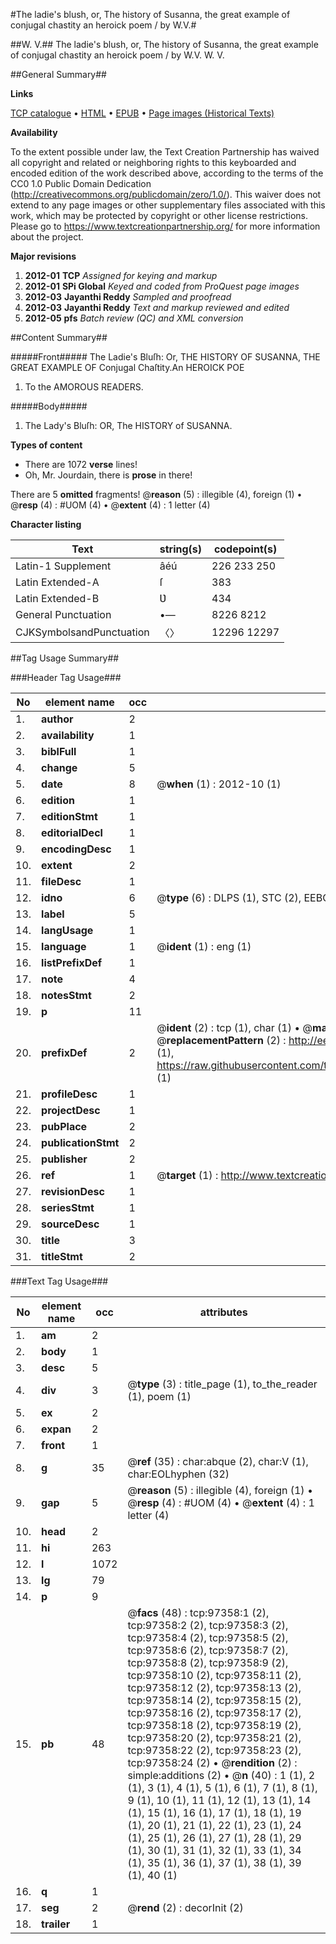 #The ladie's blush, or, The history of Susanna, the great example of conjugal chastity an heroick poem / by W.V.#

##W. V.##
The ladie's blush, or, The history of Susanna, the great example of conjugal chastity an heroick poem / by W.V.
W. V.

##General Summary##

**Links**

[TCP catalogue](http://www.ota.ox.ac.uk/tcp/)  • 
[HTML](http://tei.it.ox.ac.uk/tcp/Texts-HTML/free/A64/A64766.html)  • 
[EPUB](http://tei.it.ox.ac.uk/tcp/Texts-EPUB/free/A64/A64766.epub) • 
[Page images (Historical Texts)](https://historicaltexts.jisc.ac.uk/eebo-13090377e)

**Availability**

To the extent possible under law, the Text Creation Partnership has waived all copyright and related or neighboring rights to this keyboarded and encoded edition of the work described above, according to the terms of the CC0 1.0 Public Domain Dedication (http://creativecommons.org/publicdomain/zero/1.0/). This waiver does not extend to any page images or other supplementary files associated with this work, which may be protected by copyright or other license restrictions. Please go to https://www.textcreationpartnership.org/ for more information about the project.

**Major revisions**

1. __2012-01__ __TCP__ *Assigned for keying and markup*
1. __2012-01__ __SPi Global__ *Keyed and coded from ProQuest page images*
1. __2012-03__ __Jayanthi Reddy__ *Sampled and proofread*
1. __2012-03__ __Jayanthi Reddy__ *Text and markup reviewed and edited*
1. __2012-05__ __pfs__ *Batch review (QC) and XML conversion*

##Content Summary##

#####Front#####
The Ladie's Bluſh: Or, THE HISTORY OF SUSANNA, THE GREAT EXAMPLE OF Conjugal Chaſtity.An HEROICK POE
1. To the AMOROUS READERS.

#####Body#####

1. The Lady's Bluſh: OR, The HISTORY of SUSANNA.

**Types of content**

  * There are 1072 **verse** lines!
  * Oh, Mr. Jourdain, there is **prose** in there!

There are 5 **omitted** fragments! 
 @__reason__ (5) : illegible (4), foreign (1)  •  @__resp__ (4) : #UOM (4)  •  @__extent__ (4) : 1 letter (4)

**Character listing**


|Text|string(s)|codepoint(s)|
|---|---|---|
|Latin-1 Supplement|âéú|226 233 250|
|Latin Extended-A|ſ|383|
|Latin Extended-B|Ʋ|434|
|General Punctuation|•—|8226 8212|
|CJKSymbolsandPunctuation|〈〉|12296 12297|

##Tag Usage Summary##

###Header Tag Usage###

|No|element name|occ|attributes|
|---|---|---|---|
|1.|__author__|2||
|2.|__availability__|1||
|3.|__biblFull__|1||
|4.|__change__|5||
|5.|__date__|8| @__when__ (1) : 2012-10 (1)|
|6.|__edition__|1||
|7.|__editionStmt__|1||
|8.|__editorialDecl__|1||
|9.|__encodingDesc__|1||
|10.|__extent__|2||
|11.|__fileDesc__|1||
|12.|__idno__|6| @__type__ (6) : DLPS (1), STC (2), EEBO-CITATION (1), OCLC (1), VID (1)|
|13.|__label__|5||
|14.|__langUsage__|1||
|15.|__language__|1| @__ident__ (1) : eng (1)|
|16.|__listPrefixDef__|1||
|17.|__note__|4||
|18.|__notesStmt__|2||
|19.|__p__|11||
|20.|__prefixDef__|2| @__ident__ (2) : tcp (1), char (1)  •  @__matchPattern__ (2) : ([0-9\-]+):([0-9IVX]+) (1), (.+) (1)  •  @__replacementPattern__ (2) : http://eebo.chadwyck.com/downloadtiff?vid=$1&page=$2 (1), https://raw.githubusercontent.com/textcreationpartnership/Texts/master/tcpchars.xml#$1 (1)|
|21.|__profileDesc__|1||
|22.|__projectDesc__|1||
|23.|__pubPlace__|2||
|24.|__publicationStmt__|2||
|25.|__publisher__|2||
|26.|__ref__|1| @__target__ (1) : http://www.textcreationpartnership.org/docs/. (1)|
|27.|__revisionDesc__|1||
|28.|__seriesStmt__|1||
|29.|__sourceDesc__|1||
|30.|__title__|3||
|31.|__titleStmt__|2||


###Text Tag Usage###

|No|element name|occ|attributes|
|---|---|---|---|
|1.|__am__|2||
|2.|__body__|1||
|3.|__desc__|5||
|4.|__div__|3| @__type__ (3) : title_page (1), to_the_reader (1), poem (1)|
|5.|__ex__|2||
|6.|__expan__|2||
|7.|__front__|1||
|8.|__g__|35| @__ref__ (35) : char:abque (2), char:V (1), char:EOLhyphen (32)|
|9.|__gap__|5| @__reason__ (5) : illegible (4), foreign (1)  •  @__resp__ (4) : #UOM (4)  •  @__extent__ (4) : 1 letter (4)|
|10.|__head__|2||
|11.|__hi__|263||
|12.|__l__|1072||
|13.|__lg__|79||
|14.|__p__|9||
|15.|__pb__|48| @__facs__ (48) : tcp:97358:1 (2), tcp:97358:2 (2), tcp:97358:3 (2), tcp:97358:4 (2), tcp:97358:5 (2), tcp:97358:6 (2), tcp:97358:7 (2), tcp:97358:8 (2), tcp:97358:9 (2), tcp:97358:10 (2), tcp:97358:11 (2), tcp:97358:12 (2), tcp:97358:13 (2), tcp:97358:14 (2), tcp:97358:15 (2), tcp:97358:16 (2), tcp:97358:17 (2), tcp:97358:18 (2), tcp:97358:19 (2), tcp:97358:20 (2), tcp:97358:21 (2), tcp:97358:22 (2), tcp:97358:23 (2), tcp:97358:24 (2)  •  @__rendition__ (2) : simple:additions (2)  •  @__n__ (40) : 1 (1), 2 (1), 3 (1), 4 (1), 5 (1), 6 (1), 7 (1), 8 (1), 9 (1), 10 (1), 11 (1), 12 (1), 13 (1), 14 (1), 15 (1), 16 (1), 17 (1), 18 (1), 19 (1), 20 (1), 21 (1), 22 (1), 23 (1), 24 (1), 25 (1), 26 (1), 27 (1), 28 (1), 29 (1), 30 (1), 31 (1), 32 (1), 33 (1), 34 (1), 35 (1), 36 (1), 37 (1), 38 (1), 39 (1), 40 (1)|
|16.|__q__|1||
|17.|__seg__|2| @__rend__ (2) : decorInit (2)|
|18.|__trailer__|1||
